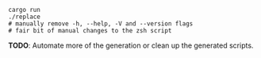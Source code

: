 ```
cargo run
./replace
# manually remove -h, --help, -V and --version flags
# fair bit of manual changes to the zsh script
```

**TODO**: Automate more of the generation or clean up the generated scripts.
